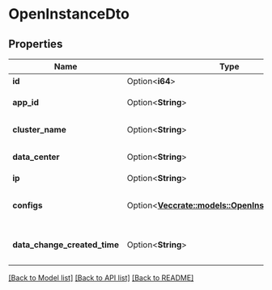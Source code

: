 # OpenInstanceDto

## Properties

Name | Type | Description | Notes
------------ | ------------- | ------------- | -------------
**id** | Option<**i64**> | 实例ID | [optional]
**app_id** | Option<**String**> | 实例所属应用ID | [optional]
**cluster_name** | Option<**String**> | 实例所属集群名称 | [optional]
**data_center** | Option<**String**> | 数据中心/机房标识 | [optional]
**ip** | Option<**String**> | 实例IP地址 | [optional]
**configs** | Option<[**Vec<crate::models::OpenInstanceConfigDto>**](OpenInstanceConfigDTO.md)> | 实例当前生效的配置列表 | [optional]
**data_change_created_time** | Option<**String**> | 数据创建时间（ISO 8601） | [optional]

[[Back to Model list]](../README.md#documentation-for-models) [[Back to API list]](../README.md#documentation-for-api-endpoints) [[Back to README]](../README.md)

